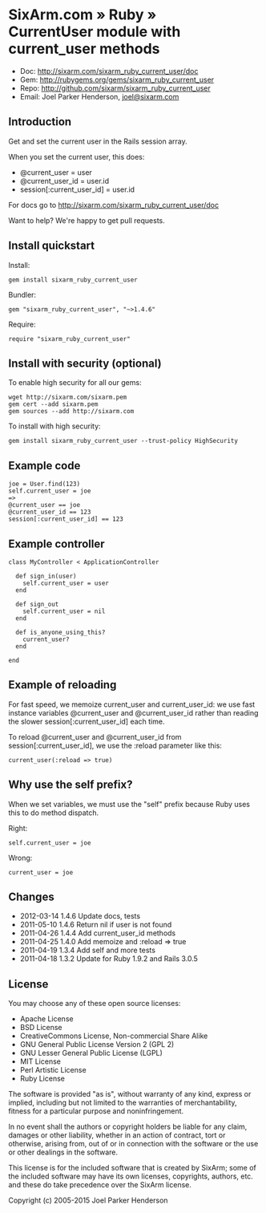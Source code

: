 # SixArm.com » Ruby » <br> CurrentUser module with current_user methods

* Doc: <http://sixarm.com/sixarm_ruby_current_user/doc>
* Gem: <http://rubygems.org/gems/sixarm_ruby_current_user>
* Repo: <http://github.com/sixarm/sixarm_ruby_current_user>
* Email: Joel Parker Henderson, <joel@sixarm.com>


## Introduction

Get and set the current user in the Rails session array.

When you set the current user, this does:
 - @current_user = user
 - @current_user_id = user.id
 - session[:current_user_id] = user.id

For docs go to <http://sixarm.com/sixarm_ruby_current_user/doc>

Want to help? We're happy to get pull requests.


## Install quickstart

Install:

    gem install sixarm_ruby_current_user

Bundler:

    gem "sixarm_ruby_current_user", "~>1.4.6"

Require:

    require "sixarm_ruby_current_user"


## Install with security (optional)

To enable high security for all our gems:

    wget http://sixarm.com/sixarm.pem
    gem cert --add sixarm.pem
    gem sources --add http://sixarm.com

To install with high security:

    gem install sixarm_ruby_current_user --trust-policy HighSecurity


## Example code

    joe = User.find(123)
    self.current_user = joe
    => 
    @current_user == joe
    @current_user_id == 123
    session[:current_user_id] == 123


## Example controller

    class MyController < ApplicationController

      def sign_in(user)
        self.current_user = user
      end

      def sign_out
        self.current_user = nil
      end

      def is_anyone_using_this?
        current_user?
      end

    end


## Example of reloading

For fast speed, we memoize current_user and current_user_id: 
we use fast instance variables @current_user and @current_user_id
rather than reading the slower session[:current_user_id] each time.

To reload @current_user and @current_user_id from session[:current_user_id], 
we use the :reload parameter like this:

    current_user(:reload => true)


## Why use the self prefix?

When we set variables, we must use the "self" prefix because Ruby uses this to do method dispatch.

Right:

    self.current_user = joe

Wrong:

    current_user = joe


## Changes

* 2012-03-14 1.4.6 Update docs, tests
* 2011-05-10 1.4.6 Return nil if user is not found
* 2011-04-26 1.4.4 Add current_user_id methods
* 2011-04-25 1.4.0 Add memoize and :reload => true
* 2011-04-19 1.3.4 Add self and more tests
* 2011-04-18 1.3.2 Update for Ruby 1.9.2 and Rails 3.0.5
## License

You may choose any of these open source licenses:

  * Apache License
  * BSD License
  * CreativeCommons License, Non-commercial Share Alike
  * GNU General Public License Version 2 (GPL 2)
  * GNU Lesser General Public License (LGPL)
  * MIT License
  * Perl Artistic License
  * Ruby License

The software is provided "as is", without warranty of any kind, 
express or implied, including but not limited to the warranties of 
merchantability, fitness for a particular purpose and noninfringement. 

In no event shall the authors or copyright holders be liable for any 
claim, damages or other liability, whether in an action of contract, 
tort or otherwise, arising from, out of or in connection with the 
software or the use or other dealings in the software.

This license is for the included software that is created by SixArm;
some of the included software may have its own licenses, copyrights, 
authors, etc. and these do take precedence over the SixArm license.

Copyright (c) 2005-2015 Joel Parker Henderson
